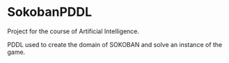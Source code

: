 # SokobanPDDL
Project for the course of Artificial Intelligence.

  PDDL used to create the domain of SOKOBAN and solve an instance of the game.
